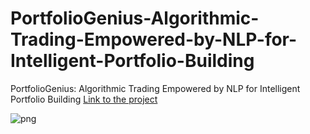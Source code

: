 # PortfolioGenius-Algorithmic-Trading-Empowered-by-NLP-for-Intelligent-Portfolio-Building
PortfolioGenius: Algorithmic Trading Empowered by NLP for Intelligent Portfolio Building
[Link to the project](http://www.akshayparate.com/login)

![png](nlp.png)
